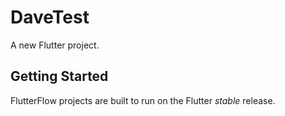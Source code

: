 # DaveTest

A new Flutter project.

## Getting Started

FlutterFlow projects are built to run on the Flutter _stable_ release.
